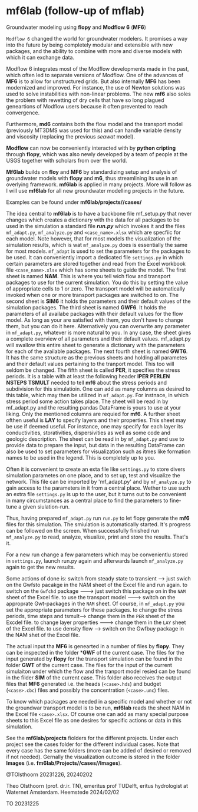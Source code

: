 # mf6lab (follow-up of mflab)

Groundwater modeling using **flopy** and **Modflow 6** (**MF6**)

`Modflow 6` changed the world for groundwater modelers. It promises a way into the future by being completely modular and extensible with new packages, and the ability to combine with more and diverse models with which it can exchange data.

Modflow 6 integrates most of the Modflow developments made in the past, which often led to separate versions of Modflow. One of the advances of **MF6** is to allow for unstructured grids. But also internally **MF6** has been modernized and improved. For instance, the use of Newton solutions was used to solve instabilities with non-linear problems. The new **mf6** also soles the problem with rewetting of dry cells that have so long plagued geneartions of Modflow users because it often prevented to reach convergence.

Furthermore, **md6** contains both the flow model and the transport model (previously MT3DMS was used for this) and can handle variable density and viscosity (replacing the previous *seawat* model).

**Modflow** can now be conveniently interacted with by **python cripting** through **flopy**, which was also newly developed by a team of people at the USGS together with scholars from over the world.

**Mf6lab** builds on **floy** and **MF6** by standardizing setup and analysis of groundwater models with **flopy** and **m6**, thus streamlining its use in an overlying framework. **mf6lab** is applied in many projects. More will follow as I will use **mf6lab** for all new groundwater modelling projects in the future.

Examples can be found under **mf6lab/projects/<project>/cases/<case>**

The idea central to **mf6lab** is to have a backbone file mf_setup.py that never changes which creates a dictionary with the data for all packages to be used in the simulation a standard file ***run.py*** which invokes it and the files `mf_adapt.py`, `mf_analyze.py` and `<case_name>.xlsx` which are specfiic for each model. Note however, that for most models the visualization of the simulation results, which is wat `mf_analyze.py` does is essentially the same for most models. `mf_adapt` is used to set the parameters for the packages to be used. It can conveniently import a dedicated file `settings.py` in which certain parameters are stored together and read from the Excel workbook file `<case_name>.xlsx` which has some sheets to guide the model. The first sheet is named **NAM**. This is where you tell wich flow and transport packages to use for the current simulation. You do this by setting the  value of appropriate cells to 1 or zero. The transport model will be automatically invoked when one or more transport packages are switched to on. The second sheet is **SIM6** it holds the parameters and their default values of the simulation packages. The third sheet is named **GWF6**. It holds the parameters of all availabe packages with their default values for the flow model. As long as your are satisfied with them, you don't have to change them, but you can do it here. Alternatively you can overwrite any parameter in `mf_adapt.py`, whatever is more natural to you. In any case, the sheet gives a complete overview of all parameters and their default values. mf_adapt.py will swallow this entire sheet to generate a dictionary with the parameters for each of the available packages. The next fourth sheet is named **GWT6**. It has the same structure as the previous sheets and holding all parametes and their default values pertaining to the tranport model. This too will seldom be changed. The fifth sheet is called **PER**, it specifies the stress periods. It is a table with at least the following header **IPER** **PERLEN** **NSTEPS** **TSMULT** needed to tell **mf6** about the stress periods and subdivision for this simulatioin. One can add as many columns as desired to this table, which may then be utilized in `mf_adapt.py`. For instnace, in which stress period some action takes place. The sheet will be read in by mf_adapt.py and the resulting pandas DataFrame is yours to use at your liking. Only the mentioned columns are requied for **mf6**. A further sheet ofthen useful is **LAY** to specify layers and their properties. This sheet may be use if deemed useful. For instance, one may specify for each layer its conductivities, storativities, dispersivities as well as some code and geologic description. The sheet can be read in by `mf_adapt.py` and use to provide data to prepare the input, but data in the resulting DataFrame can also be used to set parameters for visualization such as itmes like formation names to be used in the legend. This is completely up to you. 

Often it is convenient to create an exta file like `settings.py` to store divers simulation parametes on one place, and to set up, test and visualize the network. This file can be imported by 'mf_adapt.py' and by `mf_analyze.py` to gain access to the parameters in it from a central place. Wether to use such an extra file `settings.py` is up to the user, but it turns out to be convenient in many circumstances as a central place to find the parameters to fine-tune a given siulation-run.

Thus, having prepared `mf_adapt.py` run `run.py` to let flopy generate the **mf6** files for this simulation. The smiulation is automatically started. It's progress can be followed on the screen. When successfully finished run `mf_analyze.py` to read, analyze, visualize, print and store the results. That's it.

For a new run change a few parameters which may be convenientlu stored in `settings.py`, launch run.py again and afterwards launch `mf_analyze.py` again to get the new results.

Some actions of done is:
switch from steady state to transient --> just swich on the Gwfsto pacakge in the NAM sheet of the Excel file and run again.
to switch on the `Gwfchd` package ---> just switch this package on in the `NAM` sheet of the Excel file.
to use the transport model ---> switch on the approprate Gwt-packages in the `NAM` sheet. Of course, in `mf_adapt.py` you set the appropriate parameters for these packages.
to change the stress periods, time steps and tsmult--> change them in the `PER` sheet of the Excdel file.
to change layer properties ---> change them in the `LAY` sheet of the Excel file.
to use density flow --> switch on the Gwfbuy package in the NAM shet of the Excel file.

The actual input tha **MF6** is genearted in a number of files by **flopy**. They can be inspected in the folder ***GWF** of the current case. The files for the input generated by **flopy** for the transport simulation can be found in the folder **GWT** of the current case. The files for the input of the current simulaiton under which the flow and the tranport model resied can be found in the filder **SIM** of the current case. This folder also receives the output files that **MF6** generated i.e. the heads (`<case>.hds`) and budget (`<case>.cbc`) files and possibly the concentration (`<case>.unc`) files.

To know which packages are needed in a specific model and whether or not the groundwar transport model is to be run, **mf6lab** reads the sheet NAM in the Excel file `<case>.xlsx`. Of course one can add as many special purpose sheets to this Excel file as one desires for specific actions or data in this simulation.

See the **mf6lab/projects** fiolders for the different projects. Under each project see the cases folder for the different individual cases. Note that every case has the same folders (more can be added of desired or removed if not needed). Gernally the visualization outcome is stored in the folder **Images** (i.e. **fm6lab/Projects/<project>/cases/<case>/Images**).

@TOlsthoorn 20231226, 20240202

Theo Olsthoorn (prof. dr.ir. TN), emeritus prof TUDelft, eritus hydrologist at Waternet Amsterdam.
Heemstede 2024/02/02


TO 20231225
